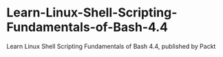 # Learn-Linux-Shell-Scripting-Fundamentals-of-Bash-4.4
Learn Linux Shell Scripting Fundamentals of Bash 4.4, published by Packt
